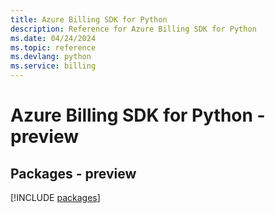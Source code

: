 ```yaml
---
title: Azure Billing SDK for Python
description: Reference for Azure Billing SDK for Python
ms.date: 04/24/2024
ms.topic: reference
ms.devlang: python
ms.service: billing
---
```

# Azure Billing SDK for Python - preview
## Packages - preview
[!INCLUDE [packages](billing-index.md)]